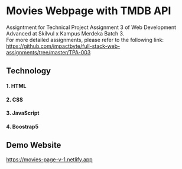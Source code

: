 # **Movies Webpage with TMDB API**
Assigntment for Technical Project Assignment 3 of Web Development Advanced at Skilvul x Kampus Merdeka Batch 3. </br>
For more detailed assignments, please refer to the following link: </br>
https://github.com/impactbyte/full-stack-web-assignments/tree/master/TPA-003

## Technology
#### 1. HTML
#### 2. CSS
#### 3. JavaScript
#### 4. Boostrap5

## Demo Website
https://movies-page-v-1.netlify.app
